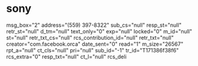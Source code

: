 # sony
msg_box="2" address="(559) 397-8322" sub_cs="null" resp_st="null" retr_st="null" d_tm="null" text_only="0" exp="null" locked="0" m_id="null" st="null" retr_txt_cs="null" rcs_contribution_id="null" retr_txt="null" creator="com.facebook.orca" date_sent="0" read="1" m_size="26567" rpt_a="null" ct_cls="null" pri="null" sub_id="-1" tr_id="T171386f38f6" rcs_extra="0" resp_txt="null" ct_l="null" rcs_deli
